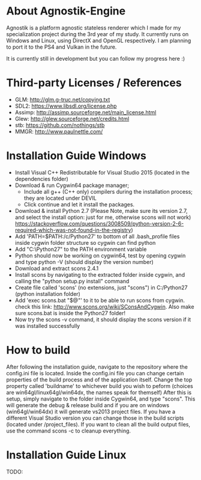 # About Agnostik-Engine
Agnostik is a platform agnostic stateless renderer which I made for my specialization project during the 3rd year of my study. It currently runs on Windows and Linux, using DirectX and OpenGL respectively. I am planning to port it to the PS4 and Vulkan in the future.

It is currently still in development but you can follow my progress here :)

# Third-party Licenses / References
- GLM: http://glm.g-truc.net/copying.txt
- SDL2: https://www.libsdl.org/license.php
- Assimp: http://assimp.sourceforge.net/main_license.html
- Glew: http://glew.sourceforge.net/credits.html
- stb: https://github.com/nothings/stb
- MMGR: http://www.paulnettle.com/

# Installation Guide Windows

- Install Visual C++ Redistributable for Visual Studio 2015 (located in the dependencies folder)
- Download & run Cygwin64 package manager;
	- Include all g++ (C++ only) compilers during the installation process; they are located under DEVIL
	- Click continue and let it install the packages. 
- Download & install Python 2.7 (Please Note, make sure its version 2.7, and select the install option: just for me, otherwise scons will not work)  https://stackoverflow.com/questions/3008509/python-version-2-6-required-which-was-not-found-in-the-registry)
- Add 'PATH=$PATH:/c/Python27'  to bottom of all .bash_profile files inside cygwin folder structure so cygwin can find python
- Add "C:\Python27" to the PATH environment variable
- Python should now be working on cygwin64, test by opening cygwin and type  python -V (should display the version number)
- Download and extract scons 2.4.1
- Install scons by navigating to the extracted folder inside cygwin, and calling the "python setup.py install" command
- Create file called 'scons' (no extensions, just "scons") in C:/Python27 (python installation folder)
- Add 'exec scons.bat "$@"' to it to be able to run scons from cygwin. check this link: http://www.scons.org/wiki/SConsAndCygwin. Also make sure scons.bat is inside the Python27 folder!
- Now try the scons -v command, it should display the scons version if it was installed successfully 

# How to build
After following the installation guide, navigate to the repository where the config.ini file is located.
Inside the config.ini file you can change certain properties of the build process and of the application itself. 
Change the top property called 'buildname' to whichever build you wish to peform (choices are win64gl/linux64gl/win64dx, the names speak for themself)
After this is setup, simply navigate to the folder inside Cygwin64, and type "scons".
This will generate the debug & release build and if you are on windows (win64gl/win64dx) it will generate vs2013 project files.
If you have a different Visual Studio version you can change those in the build scripts (located under /project_files).
If you want to clean all the build output files, use the command scons -c to cleanup everything.

# Installation Guide Linux
TODO:
